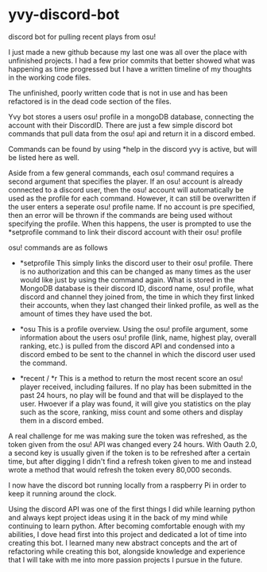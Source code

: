 # yvy-discord-bot
discord bot for pulling recent plays from osu!

I just made a new github because my last one was all over the place with unfinished projects. I had a few prior commits that better
showed what was happening as time progressed but I have a written timeline of my thoughts in the working code files. 

The unfinished, poorly written code that is not in use and has been refactored is in the dead code section of the files. 

Yvy bot stores a users osu! profile in a mongoDB database, connecting the account with their DiscordID. There are just a few simple discord bot 
commands that pull data from the osu! api and return it in a discord embed. 

Commands can be found by using *help in the discord yvy is active, but will be listed here as well.

Aside from a few general commands, each osu! command requires a second argument that specifies the player. 
If an osu! account is already connected to a discord user, then the osu! account will automatically be used as the profile for each command. However, it can still be overwritten if the user enters a seperate osu! profile name. 
If no account is pre specified, then an error will be thrown if the commands are being used without specifying the profile. When this happens, the user is prompted to use the *setprofile command to link their discord account with their osu! profile

osu! commands are as follows
- *setprofile
  This simply links the discord user to their osu! profile. There is no authorization and this can be changed as many times as the user would like just by using the
  command again. What is stored in the MongoDB database is their discord ID, discord name, osu! profile, what discord and channel they joined from, the time in which
  they first linked their accounts, when they last changed their linked profile, as well as the amount of times they have used the bot. 

- *osu
  This is a profile overview. Using the osu! profile argument, some information about the users osu! profile (link, name, highest play, overall ranking, etc.)
  is pulled from the discord API and condensed into a discord embed to be sent to the channel in which the discord user used the command.
  
 - *recent / *r
  This is a method to return the most recent score an osu! player received, including failures. If no play has been submitted in the past 24 hours, no play will be found
  and that will be displayed to the user. Hwoever if a play was found, it will give you statistics on the play such as the score, ranking, miss count and some others
  and display them in a discord embed. 
  
 A real challenge for me was making sure the token was refreshed, as the token given from the osu! API was changed every 24 hours. 
 With Oauth 2.0, a second key is usually given if the token is to be refreshed after a certain time, but after digging I didn't find a refresh token given to me and instead wrote a method that would refresh the token every 80,000 seconds.
 
 I now have the discord bot running locally from a raspberry Pi in order to keep it running around the clock. 
 
Using the discord API was one of the first things I did while learning python and always kept project ideas using it in the back of my mind while continuing to learn python. After becoming comfortable enough with my abilities, I dove head first into this project and dedicated a lot of time into creating this bot. 
I learned many new abstract concepts and the art of refactoring while creating this bot, alongside knowledge and experience that I will take with me into more passion projects I pursue in the future. 
